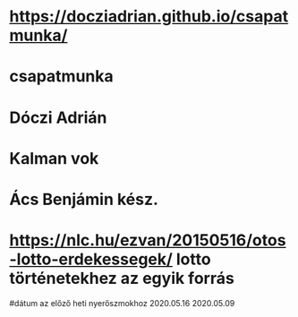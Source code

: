 # https://docziadrian.github.io/csapatmunka/
# csapatmunka
# Dóczi Adrián
# Kalman vok
# Ács Benjámin kész.
# https://nlc.hu/ezvan/20150516/otos-lotto-erdekessegek/ lotto történetekhez az egyik forrás
#dátum  az előző heti nyerőszmokhoz
2020.05.16
2020.05.09


